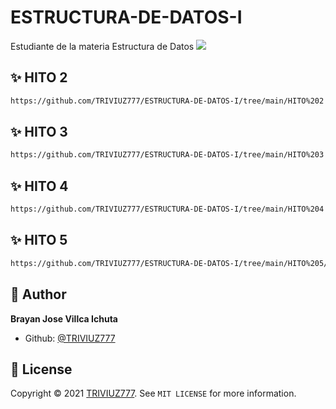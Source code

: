 # ESTRUCTURA-DE-DATOS-I
Estudiante de la materia Estructura de Datos
[![](https://fondosmil.com/fondo/32705.jpg)](https://fondosmil.com/fondo/32705.jpg "李健首张专辑《似水流年》封面")

## ✨ HITO 2



```sh
https://github.com/TRIVIUZ777/ESTRUCTURA-DE-DATOS-I/tree/main/HITO%202
```

## ✨ HITO 3



```sh
https://github.com/TRIVIUZ777/ESTRUCTURA-DE-DATOS-I/tree/main/HITO%203
```


## ✨ HITO 4



```sh
https://github.com/TRIVIUZ777/ESTRUCTURA-DE-DATOS-I/tree/main/HITO%204
```

## ✨ HITO 5



```sh
https://github.com/TRIVIUZ777/ESTRUCTURA-DE-DATOS-I/tree/main/HITO%205/PROYECTO%20FINAL
```

## 👤 Author

**Brayan Jose Villca Ichuta**

- Github: [@TRIVIUZ777](https://github.com/TRIVIUZ777)

## 📝 License

Copyright © 2021 [TRIVIUZ777](https://github.com/TRIVIUZ777).
See ``MIT LICENSE`` for more information.
